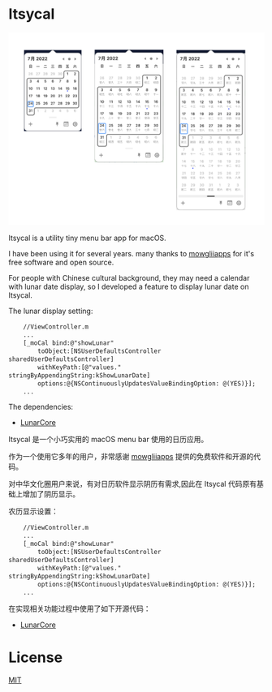 # Itsycal
![screen-shot](./screen-shots/screen-shot-0.png)

Itsycal is a utility tiny menu bar app for macOS. 

I have been using it for several years. many thanks to [mowgliiapps](https://twitter.com/intent/follow?screen_name=mowgliiapps) for it's free software and open source.

For people with Chinese cultural background, they may need a calendar with lunar date display, so I developed a feature to display lunar date on Itsycal.

The lunar display setting:
```Objc
	//ViewController.m
	...
    [_moCal bind:@"showLunar" 
		toObject:[NSUserDefaultsController sharedUserDefaultsController] 
		withKeyPath:[@"values." stringByAppendingString:kShowLunarDate] 
		options:@{NSContinuouslyUpdatesValueBindingOption: @(YES)}];
	...
```

The dependencies:
* [LunarCore](https://github.com/cyanzhong/LunarCore)


Itsycal 是一个小巧实用的 macOS menu bar 使用的日历应用。

作为一个使用它多年的用户，非常感谢 [mowgliiapps](https://twitter.com/intent/follow?screen_name=mowgliiapps) 提供的免费软件和开源的代码。

对中华文化圈用户来说，有对日历软件显示阴历有需求,因此在 Itsycal 代码原有基础上增加了阴历显示。

农历显示设置：
```Objc
	//ViewController.m
	...
    [_moCal bind:@"showLunar" 
		toObject:[NSUserDefaultsController sharedUserDefaultsController] 
		withKeyPath:[@"values." stringByAppendingString:kShowLunarDate] 
		options:@{NSContinuouslyUpdatesValueBindingOption: @(YES)}];
	...
```

在实现相关功能过程中使用了如下开源代码：
* [LunarCore](https://github.com/cyanzhong/LunarCore)

# License
[MIT](https://opensource.org/licenses/MIT)